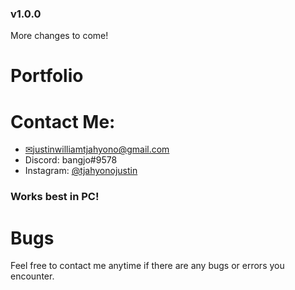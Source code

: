 ### v1.0.0
More changes to come!

# Portfolio

# Contact Me:
- [✉justinwilliamtjahyono@gmail.com](mailto:justinwilliamtjahyono@gmail.com)
- Discord: bangjo#9578
- Instagram: [@tjahyonojustin](https://www.instagram.com/tjahyonojustin/)


### Works best in PC!

# Bugs



Feel free to contact me anytime if there are any bugs or errors you encounter. 
